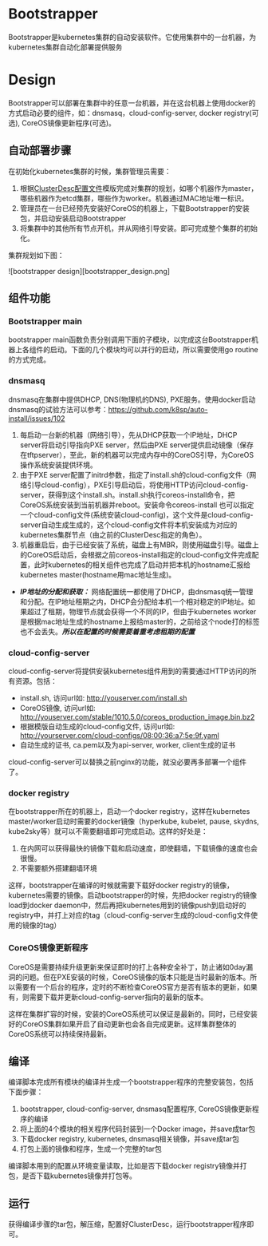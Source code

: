 # Bootstrapper
Bootstrapper是kubernetes集群的自动安装软件。它使用集群中的一台机器，为kubernetes集群自动化部署提供服务

# Design
Bootstrapper可以部署在集群中的任意一台机器，并在这台机器上使用docker的方式启动必要的组件，如：dnsmasq，cloud-config-server, docker registry(可选), CoreOS镜像更新程序(可选)。

## 自动部署步骤
在初始化kubernetes集群的时候，集群管理员需要：

1. 根据[ClusterDesc配置文件](https://raw.githubusercontent.com/k8sp/auto-install/master/cloud-config-server/template/unisound-ailab/build_config.yml)模版完成对集群的规划，如哪个机器作为master，哪些机器作为etcd集群，哪些作为worker。机器通过MAC地址唯一标识。
1. 管理员在一台已经预先安装好CoreOS的机器上，下载Bootstrapper的安装包，并启动安装启动Bootstrapper
1. 将集群中的其他所有节点开机，并从网络引导安装。即可完成整个集群的初始化。

集群规划如下图：

![bootstrapper design][bootstrapper_design.png]

## 组件功能
### Bootstrapper main
bootstrapper main函数负责分别调用下面的子模块，以完成这台Bootstrapper机器上各组件的启动。下面的几个模块均可以并行的启动，所以需要使用go routine的方式完成。

### dnsmasq
dnsmasq在集群中提供DHCP, DNS(物理机的DNS), PXE服务。使用docker启动dnsmasq的试验方法可以参考：https://github.com/k8sp/auto-install/issues/102

1. 每启动一台新的机器（网络引导），先从DHCP获取一个IP地址，DHCP server将启动引导指向PXE server，然后由PXE server提供启动镜像（保存在tftpserver），至此，新的机器可以完成内存中的CoreOS引导，为CoreOS操作系统安装提供环境。
1. 由于PXE server配置了initrd参数，指定了install.sh的cloud-config文件（网络引导cloud-config），PXE引导启动后，将使用HTTP访问cloud-config-server，获得到这个install.sh。install.sh执行coreos-install命令，把CoreOS系统安装到当前机器并reboot。安装命令coreos-install 也可以指定一个cloud-config文件(系统安装cloud-config)，这个文件是cloud-config-server自动生成生成的，这个cloud-config文件将本机安装成为对应的kubernetes集群节点（由之前的ClusterDesc指定的角色）。
1. 机器重启后，由于已经安装了系统，磁盘上有MBR，则使用磁盘引导。磁盘上的CoreOS启动后，会根据之前coreos-install指定的cloud-config文件完成配置，此时kubernetes的相关组件也完成了启动并把本机的hostname汇报给kubernetes master(hostname用mac地址生成)。

* ***IP地址的分配和获取：***
  网络配置统一都使用了DHCP，由dnsmasq统一管理和分配。在IP地址租期之内，DHCP会分配给本机一个相对稳定的IP地址。如果超过了租期，物理节点就会获得一个不同的IP，但由于kubernetes worker是根据mac地址生成的hostname上报给master的，之前给这个node打的标签也不会丢失。***所以在配置的时候需要着重考虑租期的配置***

### cloud-config-server
cloud-config-server将提供安装kubernetes组件用到的需要通过HTTP访问的所有资源。包括：

* install.sh, 访问url如: http://youserver.com/install.sh
* CoreOS镜像, 访问url如: http://youserver.com/stable/1010.5.0/coreos_production_image.bin.bz2
* 根据模版自动生成的cloud-config文件, 访问url如: http://yourserver.com/cloud-configs/08:00:36:a7:5e:9f.yaml
* 自动生成的证书, ca.pem以及为api-server, worker, client生成的证书

cloud-config-server可以替换之前nginx的功能，就没必要再多部署一个组件了。

### docker registry
在bootstrapper所在的机器上，启动一个docker registry，这样在kubernetes master/worker启动时需要的docker镜像（hyperkube, kubelet, pause, skydns, kube2sky等）就可以不需要翻墙即可完成启动。这样的好处是：

1. 在内网可以获得最快的镜像下载和启动速度，即使翻墙，下载镜像的速度也会很慢。
1. 不需要额外搭建翻墙环境

这样，bootstrapper在编译的时候就需要下载好docker registry的镜像，kubernetes需要的镜像。启动bootstrapper的时候，先把docker registry的镜像load到docker daemon中，然后再把kubernetes用到的镜像push到启动好的registry中，并打上对应的tag（cloud-config-server生成的cloud-config文件使用的镜像的tag）

### CoreOS镜像更新程序
CoreOS是需要持续升级更新来保证即时的打上各种安全补丁，防止诸如0day漏洞的问题。但在PXE安装的时候，CoreOS镜像的版本只能是当时最新的版本。所以需要有一个后台的程序，定时的不断检查CoreOS官方是否有版本的更新，如果有，则需要下载并更新cloud-config-server指向的最新的版本。

这样在集群扩容的时候，安装的CoreOS系统可以保证是最新的。同时，已经安装好的CoreOS集群如果开启了自动更新也会各自完成更新。这样集群整体的CoreOS系统可以持续保持最新。

## 编译
编译脚本完成所有模块的编译并生成一个bootstrapper程序的完整安装包，包括下面步骤：

1. bootstrapper, cloud-config-server, dnsmasq配置程序, CoreOS镜像更新程序的编译
1. 将上面的4个模块的相关程序代码封装到一个Docker image，并save成tar包
1. 下载docker registry, kubernetes, dnsmasq相关镜像，并save成tar包
1. 打包上面的镜像和程序，生成一个完整的tar包

编译脚本用到的配置从环境变量读取，比如是否下载docker registry镜像并打包，是否下载kubernetes镜像并打包等。

## 运行
获得编译步骤的tar包，解压缩，配置好ClusterDesc，运行bootstrapper程序即可。
